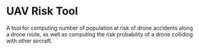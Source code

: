 # UAV Risk Tool
A tool for computing number of population at risk of drone accidents along a drone route, as well as computing the risk probability of a drone colliding with other aircraft.

